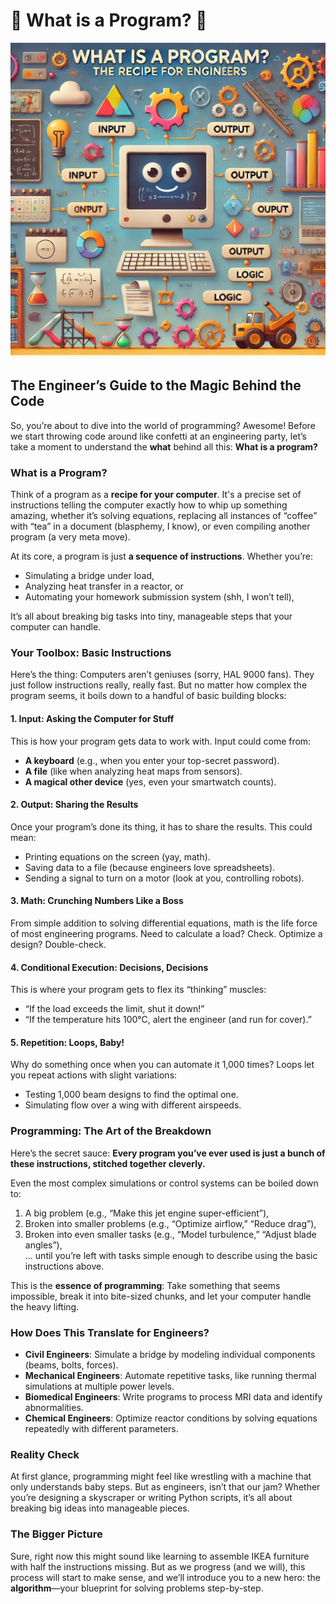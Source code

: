 # 📖 What is a Program? 🤔

![](./assets/figures/what_is_a_program.webp)

## The Engineer’s Guide to the Magic Behind the Code

So, you’re about to dive into the world of programming? Awesome! Before we start throwing code around like confetti at an engineering party, let’s take a moment to understand the **what** behind all this: **What is a program?**

### What is a Program?

Think of a program as a **recipe for your computer**. It's a precise set of instructions telling the computer exactly how to whip up something amazing, whether it’s solving equations, replacing all instances of “coffee” with “tea” in a document (blasphemy, I know), or even compiling another program (a very meta move).

At its core, a program is just **a sequence of instructions**. Whether you’re:

- Simulating a bridge under load,
- Analyzing heat transfer in a reactor, or
- Automating your homework submission system (shh, I won’t tell),

It’s all about breaking big tasks into tiny, manageable steps that your computer can handle.


### Your Toolbox: Basic Instructions

Here’s the thing: Computers aren’t geniuses (sorry, HAL 9000 fans). They just follow instructions really, really fast. But no matter how complex the program seems, it boils down to a handful of basic building blocks:

#### 1. Input: Asking the Computer for Stuff

This is how your program gets data to work with. Input could come from:

- **A keyboard** (e.g., when you enter your top-secret password).
- **A file** (like when analyzing heat maps from sensors).
- **A magical other device** (yes, even your smartwatch counts).

#### 2. Output: Sharing the Results

Once your program’s done its thing, it has to share the results. This could mean:

- Printing equations on the screen (yay, math).
- Saving data to a file (because engineers love spreadsheets).
- Sending a signal to turn on a motor (look at you, controlling robots).

#### 3. Math: Crunching Numbers Like a Boss

From simple addition to solving differential equations, math is the life force of most engineering programs. Need to calculate a load? Check. Optimize a design? Double-check.

#### 4. Conditional Execution: Decisions, Decisions

This is where your program gets to flex its “thinking” muscles:

- “If the load exceeds the limit, shut it down!”
- “If the temperature hits 100°C, alert the engineer (and run for cover).”

#### 5. Repetition: Loops, Baby!

Why do something once when you can automate it 1,000 times? Loops let you repeat actions with slight variations:

- Testing 1,000 beam designs to find the optimal one.
- Simulating flow over a wing with different airspeeds.


### Programming: The Art of the Breakdown

Here’s the secret sauce: **Every program you’ve ever used is just a bunch of these instructions, stitched together cleverly.**

Even the most complex simulations or control systems can be boiled down to:

1. A big problem (e.g., “Make this jet engine super-efficient”),
2. Broken into smaller problems (e.g., “Optimize airflow,” “Reduce drag”),
3. Broken into even smaller tasks (e.g., “Model turbulence,” “Adjust blade angles”),  
   ... until you’re left with tasks simple enough to describe using the basic instructions above.

This is the **essence of programming**: Take something that seems impossible, break it into bite-sized chunks, and let your computer handle the heavy lifting.


### How Does This Translate for Engineers?

- **Civil Engineers**: Simulate a bridge by modeling individual components (beams, bolts, forces).
- **Mechanical Engineers**: Automate repetitive tasks, like running thermal simulations at multiple power levels.
- **Biomedical Engineers**: Write programs to process MRI data and identify abnormalities.
- **Chemical Engineers**: Optimize reactor conditions by solving equations repeatedly with different parameters.


### Reality Check

At first glance, programming might feel like wrestling with a machine that only understands baby steps. But as engineers, isn’t that our jam? Whether you’re designing a skyscraper or writing Python scripts, it’s all about breaking big ideas into manageable pieces.


### The Bigger Picture

Sure, right now this might sound like learning to assemble IKEA furniture with half the instructions missing. But as we progress (and we will), this process will start to make sense, and we’ll introduce you to a new hero: the **algorithm**—your blueprint for solving problems step-by-step.
